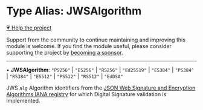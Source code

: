 # Type Alias: JWSAlgorithm

[💗 Help the project](https://github.com/sponsors/panva)

Support from the community to continue maintaining and improving this module is welcome. If you find the module useful, please consider supporting the project by [becoming a sponsor](https://github.com/sponsors/panva).

***

• **JWSAlgorithm**: `"PS256"` \| `"ES256"` \| `"RS256"` \| `"Ed25519"` \| `"ES384"` \| `"PS384"` \| `"RS384"` \| `"ES512"` \| `"PS512"` \| `"RS512"` \| `"EdDSA"`

JWS `alg` Algorithm identifiers from the
[JSON Web Signature and Encryption Algorithms IANA registry](https://www.iana.org/assignments/jose/jose.xhtml#web-signature-encryption-algorithms)
for which Digital Signature validation is implemented.
